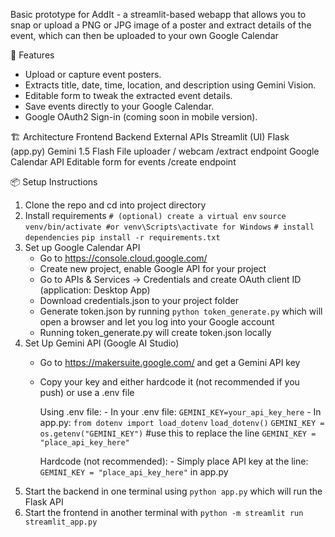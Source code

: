 Basic prototype for AddIt - a streamlit-based webapp that allows you to snap or upload a PNG or JPG image of a poster and extract details of the event, which can then be uploaded to your own Google Calendar  

🚀 Features
- Upload or capture event posters.
- Extracts title, date, time, location, and description using Gemini Vision.
- Editable form to tweak the extracted event details.
- Save events directly to your Google Calendar.
- Google OAuth2 Sign-in (coming soon in mobile version).

🏗️ Architecture
Frontend	                      Backend	                    External APIs
Streamlit (UI)	                Flask (app.py)	            Gemini 1.5 Flash
File uploader / webcam	        /extract endpoint	          Google Calendar API
Editable form for events      	/create endpoint

📦 Setup Instructions  
1. Clone the repo and cd into project directory
2. Install requirements
   `# (optional) create a virtual env`
   `source venv/bin/activate #or venv\Scripts\activate for Windows`
   `# install dependencies`
   `pip install -r requirements.txt`
3. Set up Google Calendar API
    - Go to https://console.cloud.google.com/
    - Create new project, enable Google API for your project
    - Go to APIs & Services -> Credentials and create OAuth client ID (application: Desktop App)
    - Download credentials.json to your project folder
    - Generate token.json by running `python token_generate.py` which will open a browser and let you log into your Google account
    - Running token_generate.py will create token.json locally
5. Set Up Gemini API (Google AI Studio)
   - Go to https://makersuite.google.com/ and get a Gemini API key
   - Copy your key and either hardcode it (not recommended if you push) or use a .env file

      Using .env file:
         - In your .env file: `GEMINI_KEY=your_api_key_here`
         - In app.py: `from dotenv import load_dotenv`
                       `load_dotenv()`
                       `GEMINI_KEY = os.getenv("GEMINI_KEY")` #use this to replace the line `GEMINI_KEY = "place_api_key_here"`

       Hardcode (not recommended):
         - Simply place API key at the line: `GEMINI_KEY = "place_api_key_here"` in app.py
6. Start the backend in one terminal using `python app.py` which will run the Flask API
7. Start the frontend in another terminal with `python -m streamlit run streamlit_app.py`

     
   
